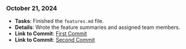 ### October 21, 2024

- **Tasks**: Finished the `features.md` file.
- **Details**: Wrote the feature summaries and assigned team members.
- **Link to Commit**: [First Commit](https://github.com/aflam745/CS326Team36Project/commit/31a30b912930c96fa2be50d8be4326e36bf71e98)
- **Link to Commit**: [Second Commit](https://github.com/aflam745/CS326Team36Project/commit/bc74b8a050cc3997a22896d2be88a233fa719d0c)